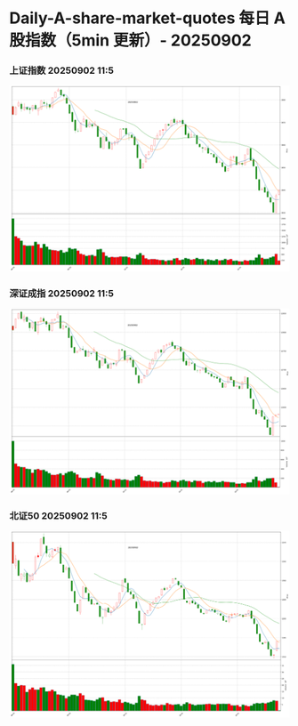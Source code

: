
# Daily-A-share-market-quotes 每日 A 股指数（5min 更新）- 20250902

### 上证指数 20250902 11:5
![](./fig/2025/9/20250902-sh000001.png)

### 深证成指 20250902 11:5
![](./fig/2025/9/20250902-sz399001.png)

### 北证50 20250902 11:5
![](./fig/2025/9/20250902-bj899050.png)

